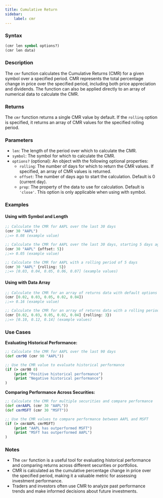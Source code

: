 ```yaml
---
title: Cumulative Return
sidebar:
    label: cmr
---
```


### Syntax

```clojure
(cmr len symbol options?)
(cmr len data)
```

### Description

The `cmr` function calculates the Cumulative Returns (CMR) for a given symbol over a specified period. CMR represents the total percentage change in price over the specified period, including both price appreciation and dividends. The function can also be applied directly to an array of numerical data to calculate the CMR.

### Returns

The `cmr` function returns a single CMR value by default. If the `rolling` option is specified, it returns an array of CMR values for the specified rolling period.

### Parameters

- `len`: The length of the period over which to calculate the CMR.
- `symbol`: The symbol for which to calculate the CMR.
- `options?` (optional): An object with the following optional properties:
  - `rolling`: The number of days for which to return the CMR values. If specified, an array of CMR values is returned.
  - `offset`: The number of days ago to start the calculation. Default is 0 (current day).
  - `prop`: The property of the data to use for calculation. Default is `'close'`. This option is only applicable when using with symbol.

### Examples

#### Using with Symbol and Length

```clojure
;; Calculate the CMR for AAPL over the last 30 days
(cmr 30 "AAPL")
;;=> 0.08 (example value)

;; Calculate the CMR for AAPL over the last 30 days, starting 5 days ago
(cmr 30 "AAPL" {offset: 5})
;;=> 0.05 (example value)

;; Calculate the CMR for AAPL with a rolling period of 5 days
(cmr 30 "AAPL" {rolling: 5})
;;=> [0.03, 0.04, 0.05, 0.06, 0.07] (example values)
```

#### Using with Data Array

```clojure
;; Calculate the CMR for an array of returns data with default options
(cmr [0.02, 0.03, 0.05, 0.02, 0.04])
;;=> 0.16 (example value)

;; Calculate the CMR for an array of returns data with a rolling period of 3
(cmr [0.02, 0.03, 0.05, 0.02, 0.04] {rolling: 3})
;;=> [0.10, 0.12, 0.14] (example values)
```

### Use Cases

**Evaluating Historical Performance:**
```clojure
;; Calculate the CMR for AAPL over the last 90 days
(def cmr90 (cmr 90 "AAPL"))

;; Use the CMR value to evaluate historical performance
(if (> cmr90 0)
    (print "Positive historical performance")
    (print "Negative historical performance")
)
```

**Comparing Performance Across Securities:**
```clojure
;; Calculate the CMR for multiple securities and compare performance
(def cmrAAPL (cmr 30 "AAPL"))
(def cmrMSFT (cmr 30 "MSFT"))

;; Use the CMR values to compare performance between AAPL and MSFT
(if (> cmrAAPL cmrMSFT)
    (print "AAPL has outperformed MSFT")
    (print "MSFT has outperformed AAPL")
)
```

### Notes
- The `cmr` function is a useful tool for evaluating historical performance and comparing returns across different securities or portfolios.
- CMR is calculated as the cumulative percentage change in price over the specified period, making it a valuable metric for assessing investment performance.
- Traders and investors often use CMR to analyze past performance trends and make informed decisions about future investments.

